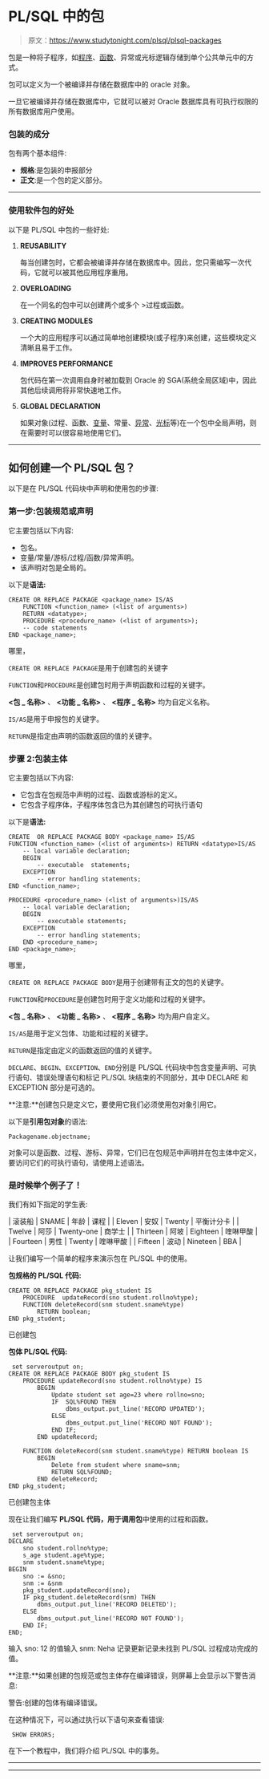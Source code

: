 # PL/SQL 中的包

> 原文：<https://www.studytonight.com/plsql/plsql-packages>

包是一种将子程序，如[程序](plsql-procedure-and-function)、[函数](plsql-procedure-and-function)、异常或光标逻辑存储到单个公共单元中的方式。

包可以定义为一个被编译并存储在数据库中的 oracle 对象。

一旦它被编译并存储在数据库中，它就可以被对 Oracle 数据库具有可执行权限的所有数据库用户使用。

### 包装的成分

包有两个基本组件:

*   **规格**:是包装的申报部分
*   **正文**:是一个包的定义部分。

* * *

### 使用软件包的好处

以下是 PL/SQL 中包的一些好处:

1.  **REUSABILITY**

    每当创建包时，它都会被编译并存储在数据库中。因此，您只需编写一次代码，它就可以被其他应用程序重用。

2.  **OVERLOADING**

    在一个同名的包中可以创建两个或多个 >过程或函数。

3.  **CREATING MODULES**

    一个大的应用程序可以通过简单地创建模块(或子程序)来创建，这些模块定义清晰且易于工作。

4.  **IMPROVES PERFORMANCE**

    包代码在第一次调用自身时被加载到 Oracle 的 SGA(系统全局区域)中，因此其他后续调用将非常快速地工作。

5.  **GLOBAL DECLARATION**

    如果对象(过程、函数、[变量](plsql-variables)、常量、[异常](plsql-exception-handling)、[光标](plsql-cursor)等)在一个包中全局声明，则在需要时可以很容易地使用它们。

* * *

## 如何创建一个 PL/SQL 包？

以下是在 PL/SQL 代码块中声明和使用包的步骤:

### 第一步:包装规范或声明

它主要包括以下内容:

*   包名。
*   变量/常量/游标/过程/函数/异常声明。
*   该声明对包是全局的。

以下是**语法:**

```
CREATE OR REPLACE PACKAGE <package_name> IS/AS
	FUNCTION <function_name> (<list of arguments>) 
	RETURN <datatype>;
	PROCEDURE <procedure_name> (<list of arguments>);
	-- code statements
END <package_name>; 
```

哪里，

`CREATE OR REPLACE PACKAGE`是用于创建包的关键字

`FUNCTION`和`PROCEDURE`是创建包时用于声明函数和过程的关键字。

**<包 _ 名称>** 、 **<功能 _ 名称>** 、 **<程序 _ 名称>** 均为自定义名称。

`IS/AS`是用于申报包的关键字。

`RETURN`是指定由声明的函数返回的值的关键字。

### 步骤 2:包装主体

它主要包括以下内容:

*   它包含在包规范中声明的过程、函数或游标的定义。
*   它包含子程序体，子程序体包含已为其创建包的可执行语句

以下是**语法:**

```
CREATE  OR REPLACE PACKAGE BODY <package_name> IS/AS
FUNCTION <function_name> (<list of arguments>) RETURN <datatype>IS/AS
	-- local variable declaration;
	BEGIN
		-- executable  statements;
	EXCEPTION
		-- error handling statements;
END <function_name>;

PROCEDURE <procedure_name> (<list of arguments>)IS/AS
	-- local variable declaration;
	BEGIN
		-- executable statements;
	EXCEPTION
		-- error handling statements;
	END <procedure_name>;
END <package_name>;
```

哪里，

`CREATE OR REPLACE PACKAGE BODY`是用于创建带有正文的包的关键字。

`FUNCTION`和`PROCEDURE`是创建包时用于定义功能和过程的关键字。

**<包 _ 名称>** 、 **<功能 _ 名称>** 、 **<程序 _ 名称>** 均为用户自定义。

`IS/AS`是用于定义包体、功能和过程的关键字。

`RETURN`是指定由定义的函数返回的值的关键字。

`DECLARE`、`BEGIN`、`EXCEPTION`、`END`分别是 PL/SQL 代码块中包含变量声明、可执行语句、错误处理语句和标记 PL/SQL 块结束的不同部分，其中 DECLARE 和 EXCEPTION 部分是可选的。

**注意:**创建包只是定义它，要使用它我们必须使用包对象引用它。

以下是**引用包对象**的语法:

```
Packagename.objectname;
```

对象可以是函数、过程、游标、异常，它们已在包规范中声明并在包主体中定义，要访问它们的可执行语句，请使用上述语法。

### 是时候举个例子了！

我们有如下指定的学生表:

| 滚装船 | SNAME | 年龄 | 课程 |
| Eleven | 安奴 | Twenty | 平衡计分卡 |
| Twelve | 阿莎 | Twenty-one | 商学士 |
| Thirteen | 阿坡 | Eighteen | 喹啉甲酸 |
| Fourteen | 男性 | Twenty | 喹啉甲酸 |
| Fifteen | 波动 | Nineteen | BBA |

让我们编写一个简单的程序来演示包在 PL/SQL 中的使用。

**包规格的 PL/SQL 代码:**

```
CREATE OR REPLACE PACKAGE pkg_student IS
	PROCEDURE  updateRecord(sno student.rollno%type);
	FUNCTION deleteRecord(snm student.sname%type)
		RETURN boolean;
END pkg_student; 
```

已创建包

**包体 PL/SQL 代码:**

```
 set serveroutput on;
CREATE OR REPLACE PACKAGE BODY pkg_student IS
	PROCEDURE updateRecord(sno student.rollno%type) IS
		BEGIN
			Update student set age=23 where rollno=sno;
			IF  SQL%FOUND THEN
				dbms_output.put_line('RECORD UPDATED');
			ELSE
				dbms_output.put_line('RECORD NOT FOUND');
			END IF;
		END updateRecord;

	FUNCTION deleteRecord(snm student.sname%type) RETURN boolean IS
		BEGIN
			Delete from student where sname=snm;
			RETURN SQL%FOUND;
		END deleteRecord;
END pkg_student;
```

已创建包主体

现在让我们编写 **PL/SQL 代码，用于调用包**中使用的过程和函数。

```
 set serveroutput on;
DECLARE
	sno student.rollno%type;
	s_age student.age%type;
	snm student.sname%type;
BEGIN
	sno := &sno;
	snm := &snm
	pkg_student.updateRecord(sno);
	IF pkg_student.deleteRecord(snm) THEN
		dbms_output.put_line('RECORD DELETED');
	ELSE
		dbms_output.put_line('RECORD NOT FOUND');
	END IF;
END;
```

输入 sno: 12 的值输入 snm: Neha 记录更新记录未找到 PL/SQL 过程成功完成的值。

**注意:**如果创建的包规范或包主体存在编译错误，则屏幕上会显示以下警告消息:

警告:创建的包体有编译错误。

在这种情况下，可以通过执行以下语句来查看错误:

```
 SHOW ERRORS;
```

在下一个教程中，我们将介绍 PL/SQL 中的事务。

* * *

* * *
